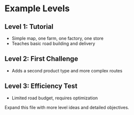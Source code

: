 # Example Levels

## Level 1: Tutorial
- Simple map, one farm, one factory, one store
- Teaches basic road building and delivery

## Level 2: First Challenge
- Adds a second product type and more complex routes

## Level 3: Efficiency Test
- Limited road budget, requires optimization

Expand this file with more level ideas and detailed objectives. 